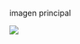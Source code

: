 imagen principal 

[![](https://i.postimg.cc/5y3dL9cz/Captura-de-pantalla-2023-12-11-000640.png)](https://postimg.cc/tnYMHj4R)
